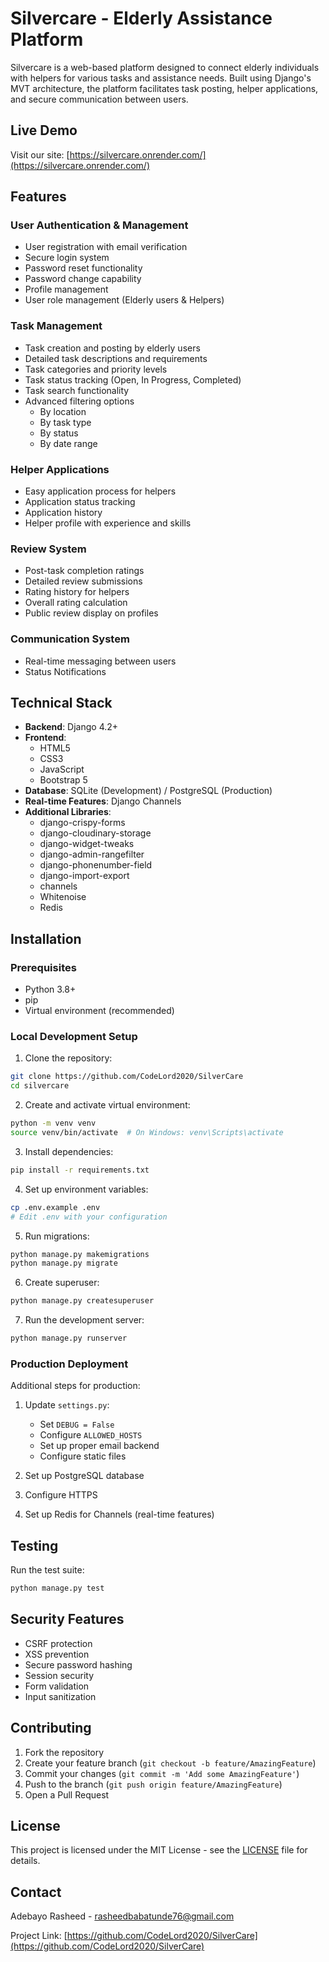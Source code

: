 # Silvercare - Elderly Assistance Platform

Silvercare is a web-based platform designed to connect elderly individuals with helpers for various tasks and assistance needs. Built using Django's MVT architecture, the platform facilitates task posting, helper applications, and secure communication between users.

## Live Demo
Visit our site: [https://silvercare.onrender.com/](https://silvercare.onrender.com/)

## Features

### User Authentication & Management
- User registration with email verification
- Secure login system
- Password reset functionality
- Password change capability
- Profile management
- User role management (Elderly users & Helpers)

### Task Management
- Task creation and posting by elderly users
- Detailed task descriptions and requirements
- Task categories and priority levels
- Task status tracking (Open, In Progress, Completed)
- Task search functionality
- Advanced filtering options
  - By location
  - By task type
  - By status
  - By date range

### Helper Applications
- Easy application process for helpers
- Application status tracking
- Application history
- Helper profile with experience and skills

### Review System
- Post-task completion ratings
- Detailed review submissions
- Rating history for helpers
- Overall rating calculation
- Public review display on profiles

### Communication System
- Real-time messaging between users
- Status Notifications

## Technical Stack

- **Backend**: Django 4.2+
- **Frontend**: 
  - HTML5
  - CSS3
  - JavaScript
  - Bootstrap 5
- **Database**: SQLite (Development) / PostgreSQL (Production)
- **Real-time Features**: Django Channels
- **Additional Libraries**:
  - django-crispy-forms
  - django-cloudinary-storage
  - django-widget-tweaks
  - django-admin-rangefilter
  - django-phonenumber-field
  - django-import-export
  - channels
  - Whitenoise
  - Redis

## Installation

### Prerequisites
- Python 3.8+
- pip
- Virtual environment (recommended)

### Local Development Setup

1. Clone the repository:
```bash
git clone https://github.com/CodeLord2020/SilverCare
cd silvercare
```

2. Create and activate virtual environment:
```bash
python -m venv venv
source venv/bin/activate  # On Windows: venv\Scripts\activate
```

3. Install dependencies:
```bash
pip install -r requirements.txt
```

4. Set up environment variables:
```bash
cp .env.example .env
# Edit .env with your configuration
```

5. Run migrations:
```bash
python manage.py makemigrations
python manage.py migrate
```

6. Create superuser:
```bash
python manage.py createsuperuser
```

7. Run the development server:
```bash
python manage.py runserver
```

### Production Deployment

Additional steps for production:

1. Update `settings.py`:
   - Set `DEBUG = False`
   - Configure `ALLOWED_HOSTS`
   - Set up proper email backend
   - Configure static files

2. Set up PostgreSQL database
3. Configure HTTPS
4. Set up Redis for Channels (real-time features)


## Testing

Run the test suite:
```bash
python manage.py test
```

## Security Features
- CSRF protection
- XSS prevention
- Secure password hashing
- Session security
- Form validation
- Input sanitization

## Contributing

1. Fork the repository
2. Create your feature branch (`git checkout -b feature/AmazingFeature`)
3. Commit your changes (`git commit -m 'Add some AmazingFeature'`)
4. Push to the branch (`git push origin feature/AmazingFeature`)
5. Open a Pull Request

## License

This project is licensed under the MIT License - see the [LICENSE](https://github.com/CodeLord2020/SilverCare/blob/main/LICENSE) file for details.

## Contact

Adebayo Rasheed - [rasheedbabatunde76@gmail.com](mailto:rasheedbabatunde76@gmail.com)

Project Link: [https://github.com/CodeLord2020/SilverCare](https://github.com/CodeLord2020/SilverCare)

